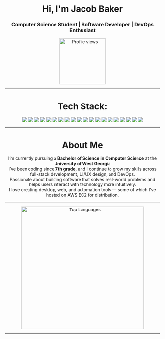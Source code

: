 <h1 align="center">Hi, I'm Jacob Baker</h1>
<h3 align="center">Computer Science Student | Software Developer | DevOps Enthusiast</h3>

<p align="center">
  <img src="https://komarev.com/ghpvc/?username=jbakeredu&label=Profile%20views&color=0e75b6&style=flat" alt="Profile views" width="150" />
</p>

---

<div align="center">

# Tech Stack:

<img src="https://img.shields.io/badge/c%23-%23239120.svg?style=for-the-badge&logo=csharp&logoColor=white" />
<img src="https://img.shields.io/badge/c++-%2300599C.svg?style=for-the-badge&logo=c%2B%2B&logoColor=white" />
<img src="https://img.shields.io/badge/java-%23ED8B00.svg?style=for-the-badge&logo=openjdk&logoColor=white" />
<img src="https://img.shields.io/badge/html5-%23E34F26.svg?style=for-the-badge&logo=html5&logoColor=white" />
<img src="https://img.shields.io/badge/css3-%231572B6.svg?style=for-the-badge&logo=css3&logoColor=white" />
<img src="https://img.shields.io/badge/javascript-%23323330.svg?style=for-the-badge&logo=javascript&logoColor=%23F7DF1E" />
<img src="https://img.shields.io/badge/python-3670A0?style=for-the-badge&logo=python&logoColor=ffdd54" />
<img src="https://img.shields.io/badge/rust-%23000000.svg?style=for-the-badge&logo=rust&logoColor=white" />
<img src="https://img.shields.io/badge/bash_script-%23121011.svg?style=for-the-badge&logo=gnu-bash&logoColor=white" />
<img src="https://img.shields.io/badge/Windows%20Terminal-%234D4D4D.svg?style=for-the-badge&logo=windows-terminal&logoColor=white" />
<img src="https://img.shields.io/badge/AWS-%23FF9900.svg?style=for-the-badge&logo=amazon-aws&logoColor=white" />
<img src="https://img.shields.io/badge/azure-%230072C6.svg?style=for-the-badge&logo=microsoftazure&logoColor=white" />
<img src="https://img.shields.io/badge/blazor-%235C2D91.svg?style=for-the-badge&logo=blazor&logoColor=white" />
<img src="https://img.shields.io/badge/.NET-5C2D91?style=for-the-badge&logo=.net&logoColor=white" />
<img src="https://img.shields.io/badge/node.js-6DA55F?style=for-the-badge&logo=node.js&logoColor=white" />
<img src="https://img.shields.io/badge/WordPress-%23117AC9.svg?style=for-the-badge&logo=WordPress&logoColor=white" />
<img src="https://img.shields.io/badge/Canva-%2300C4CC.svg?style=for-the-badge&logo=Canva&logoColor=white" />
<img src="https://img.shields.io/badge/github-%23121011.svg?style=for-the-badge&logo=github&logoColor=white" />
<img src="https://img.shields.io/badge/git-%23F05033.svg?style=for-the-badge&logo=git&logoColor=white" />
<img src="https://img.shields.io/badge/unity-%23000000.svg?style=for-the-badge&logo=unity&logoColor=white" />

</div>

---

<div align="center">

 # About Me  
 I’m currently pursuing a **Bachelor of Science in Computer Science** at the **University of West Georgia**  
 I’ve been coding since **7th grade**, and I continue to grow my skills across full-stack development, UI/UX design, and DevOps.  
 Passionate about building software that solves real-world problems and helps users interact with technology more intuitively.  
 I love creating desktop, web, and automation tools — some of which I’ve hosted on AWS EC2 for distribution.

</div>

---

<div align="center">
  <img 
    src="https://github-readme-stats.vercel.app/api/top-langs/?username=JBakerEdu&theme=dark&hide_border=false&include_all_commits=true&count_private=true&layout=compact" 
    alt="Top Languages" 
    width="400"
  />
</div>

---
